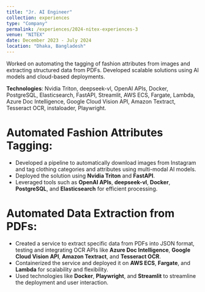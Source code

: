 ```yaml
---
title: "Jr. AI Engineer"
collection: experiences
type: "Company"
permalink: /experiences/2024-nitex-experiences-3
venue: "NITEX"
date: December 2023 - July 2024
location: "Dhaka, Bangladesh"
---
```


Worked on automating the tagging of fashion attributes from images and extracting structured data from PDFs. Developed scalable solutions using AI models and cloud-based deployments.


**Technologies**: Nvidia Triton, deepseek-vl, OpenAI APIs, Docker, PostgreSQL, Elasticsearch, FastAPI, Streamlit, AWS ECS, Fargate, Lambda, Azure Doc Intelligence, Google Cloud Vision API, Amazon Textract, Tesseract OCR, instaloader, Playwright.

Automated Fashion Attributes Tagging:
======
  - Developed a pipeline to automatically download images from Instagram and tag clothing categories and attributes using multi-modal AI models.
  - Deployed the solution using **Nvidia Triton** and **FastAPI**.
  - Leveraged tools such as **OpenAI APIs**, **deepseek-vl**, **Docker**, **PostgreSQL**, and **Elasticsearch** for efficient processing.

Automated Data Extraction from PDFs:
======
  - Created a service to extract specific data from PDFs into JSON format, testing and integrating OCR APIs like **Azure Doc Intelligence**, **Google Cloud Vision API**, **Amazon Textract**, and **Tesseract OCR**.
  - Containerized the service and deployed it on **AWS ECS**, **Fargate**, and **Lambda** for scalability and flexibility.
  - Used technologies like **Docker**, **Playwright**, and **Streamlit** to streamline the deployment and user interaction.
